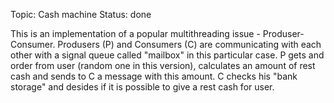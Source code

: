 Topic: Cash machine
Status: done

  This is an implementation of a popular multithreading issue - Produser-Consumer.
  Produsers (P) and Consumers (C) are communicating with each other with a signal queue called "mailbox" in this particular case.
  P gets and order from user (random one in this version), calculates an amount of rest cash and sends to C a message with this amount.
  C checks his "bank storage" and desides if it is possible to give a rest cash for user.

